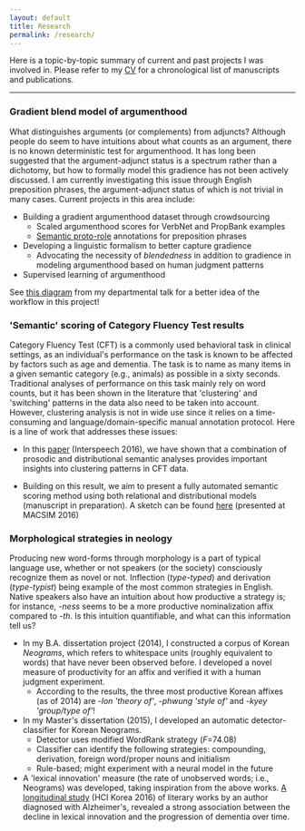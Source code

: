 ```yaml
---
layout: default
title: Research
permalink: /research/
---
```


Here is a topic-by-topic summary of current and past projects I was involved in. Please refer to my <a href="/CV">CV</a> for a chronological list of manuscripts and publications.

* * *

### Gradient blend model of argumenthood
What distinguishes arguments (or complements) from adjuncts? Although people do seem to have intuitions about what counts as an argument, there is no known deterministic test for argumenthood. It has long been suggested that the argument-adjunct status is a spectrum rather than a dichotomy, but how to formally model this gradience has not been actively discussed. I am currently investigating this issue through English preposition phrases, the argument-adjunct status of which is not trivial in many cases. Current projects in this area include:
* Building a gradient argumenthood dataset through crowdsourcing
  * Scaled argumenthood scores for VerbNet and PropBank examples
  * <a href="http://decomp.net/semantic-proto-roles/">Semantic proto-role</a> annotations for preposition phrases
* Developing a linguistic formalism to better capture gradience
  * Advocating the necessity of _blendedness_ in addition to gradience in modeling argumenthood based on human judgment patterns
* Supervised learning of argumenthood

See <a href="/assets/img/organization.png">this diagram</a> from my departmental talk for a better idea of the workflow in this project!

### 'Semantic' scoring of Category Fluency Test results
Category Fluency Test (CFT) is a commonly used behavioral task in clinical settings, as an individual's performance on the task is known to be affected by factors such as age and dementia. The task is to name as many items in a given semantic category (e.g., animals) as possible in a sixty seconds. Traditional analyses of performance on this task mainly rely on word counts, but it has been shown in the literature that 'clustering' and 'switching' patterns in the data also need to be taken into account. However, clustering analysis is not in wide use since it relies on a time-consuming and language/domain-specific manual annotation protocol. Here is a line of work that addresses these issues:

* In this <a target="_blank" href="https://pdfs.semanticscholar.org/9c22/208e82caa1dece8c2f803b16cb89e343d17a.pdf">paper</a> (Interspeech 2016), we have shown that a combination of prosodic and distributional semantic analyses provides important insights into clustering patterns in CFT data. 

* Building on this result, we aim to present a fully automated semantic scoring method using both relational and distributional models (manuscript in preparation). A sketch can be found <a target="_blank" href="http://www.macsim.us/wordpress/wp-content/uploads/2016/09/macsim6_KimN.pdf">here</a> (presented at MACSIM 2016) 

### Morphological strategies in neology
Producing new word-forms through morphology is a part of typical language use, whether or not speakers (or the society) consciously recognize them as novel or not. Inflection (_type-typed_) and derivation (_type-typist_) being example of the most common strategies in English. Native speakers also have an intuition about how productive a strategy is; for instance, _-ness_ seems to be a more productive nominalization affix compared to _-th_. Is this intuition quantifiable, and what can this information tell us?

* In my B.A. dissertation project (2014), I constructed a corpus of Korean _Neograms_, which refers to whitespace units (roughly equivalent to words) that have never been observed before. I developed a novel measure of productivity for an affix and verified it with a human judgment experiment.
  * According to the results, the three most productive Korean affixes (as of 2014) are _-lon 'theory of'_, _-phwung 'style of'_ and _-kyey 'group/type of'_!
* In my Master's dissertation (2015), I developed an automatic detector-classifier for Korean Neograms.
  * Detector uses modified WordRank strategy (_F_=74.08)
  * Classifier can identify the following strategies: compounding, derivation, foreign word/proper nouns and initialism
  * Rule-based; might experiment with a neural model in the future
* A 'lexical innovation' measure (the rate of unobserved words; i.e., Neograms) was developed, taking inspiration from the above works. <a target="_blank" href="http://conference.hcikorea.org/pds/2016/pdf/PR_002.pdf">A longitudinal study</a> (HCI Korea 2016) of literary works by an author diagnosed with Alzheimer's, revealed a strong association between the decline in lexical innovation and the progression of dementia over time. 